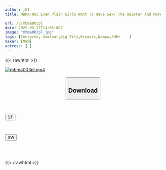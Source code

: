 ```yaml
---
author: j91
title: MBMA-003 Even Plain Girls Want To Have Sex! The Quieter And More Serious The Girl Is, The More Sexual Curiosity She Has! If You Want To Pick Up Girls... Black-haired Girls Are Actually The Best Choice! 12 Slightly Naughty Plain Girls, 4 Hours (2)

url: /v/mbma003pl
date: 2025-03-27T14:00:00Z
image: "mbma003pl.jpg"
tags: [Censored, Amateur,Big Tits,Breasts,Nampa,4HR+	]
maker: [MBM]
actress: [ ]
---
```



{{< rawhtml >}}

<div class="video" data-videoid="03Z2Wb9AdgcbrBw">
    <a href="javascript:;">
        <img src="/v/mbma003pl/mbma003pl.jpg" width="WIDTH" height="HEIGHT" alt="mbma003pl.mp4" loading="lazy">
    </a>
</div>

<script type="text/javascript" src="https://j91.asia/asset/on-demand-st.js"></script>

<br>
  <link rel="stylesheet" href="https://j91.asia/asset/bs5.css">
  
  <center>
  <button class="btn btn-primary" type="button" data-bs-toggle="collapse" data-bs-target=".multi-collapse" aria-expanded="false" aria-controls="multiCollapseExample1 multiCollapseExample2"><h2>Download</h2></button></center>
</p>
<div class="row">
  <div class="col">
    <div class="collapse multi-collapse" id="multiCollapseExample1">
      <div class="card card-body">
	      	      <br>
<div class="buttons">  
<p><a href="/v/mbma003pl/st.html" target="_blank"><button class="btn-hover color-3"><i class="fa fa-download"></i> ST</button></a></p></div>
    </div>
  </div>
</div>
  <div class="col">
    <div class="collapse multi-collapse" id="multiCollapseExample2">
      <div class="card card-body">
	      <br>
<div class="buttons">
<p><a href="/v/mbma003pl/sw.html" target="_blank"><button class="btn-hover color-2"><i class="fa fa-download"></i> SW</button></a></p></div>
<br><br>
      </div>
    </div>
  </div>
</div>

{{< /rawhtml >}}